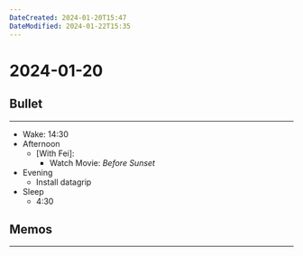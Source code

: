 ```yaml
---
DateCreated: 2024-01-20T15:47
DateModified: 2024-01-22T15:35
---
```

# 2024-01-20

## Bullet
---
- Wake: 14:30
- Afternoon
	- [With Fei]:
		- Watch Movie: *Before Sunset*
- Evening
	- Install datagrip
- Sleep
	- 4:30

## Memos
---
